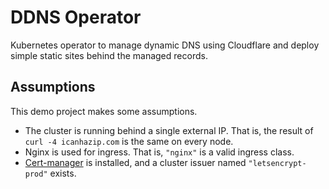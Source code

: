 # DDNS Operator

Kubernetes operator to manage dynamic DNS using Cloudflare and deploy simple static sites behind the managed records.

## Assumptions

This demo project makes some assumptions.

- The cluster is running behind a single external IP. That is, the result of `curl -4 icanhazip.com` is the same on
  every node.
- Nginx is used for ingress. That is, `"nginx"` is a valid ingress class.
- [Cert-manager](https://cert-manager.io/docs/) is installed, and a cluster issuer named `"letsencrypt-prod"` exists.
